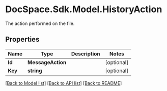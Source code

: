 # DocSpace.Sdk.Model.HistoryAction
The action performed on the file.

## Properties

Name | Type | Description | Notes
------------ | ------------- | ------------- | -------------
**Id** | **MessageAction** |  | [optional] 
**Key** | **string** |  | [optional] 

[[Back to Model list]](../README.md#documentation-for-models) [[Back to API list]](../README.md#documentation-for-api-endpoints) [[Back to README]](../README.md)

